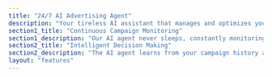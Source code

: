 ```yaml
---
title: "24/7 AI Advertising Agent"
description: "Your tireless AI assistant that manages and optimizes your campaigns around the clock"
section1_title: "Continuous Campaign Monitoring"
section1_description: "Our AI agent never sleeps, constantly monitoring your campaigns for performance changes, anomalies, and opportunities. Get instant alerts and automated responses to ensure your campaigns are always performing at their best."
section2_title: "Intelligent Decision Making"
section2_description: "The AI agent learns from your campaign history and industry data to make smart decisions about bid adjustments, keyword optimization, and ad copy improvements. It's like having an expert PPC manager working 24/7."
layout: "features"
---
```

